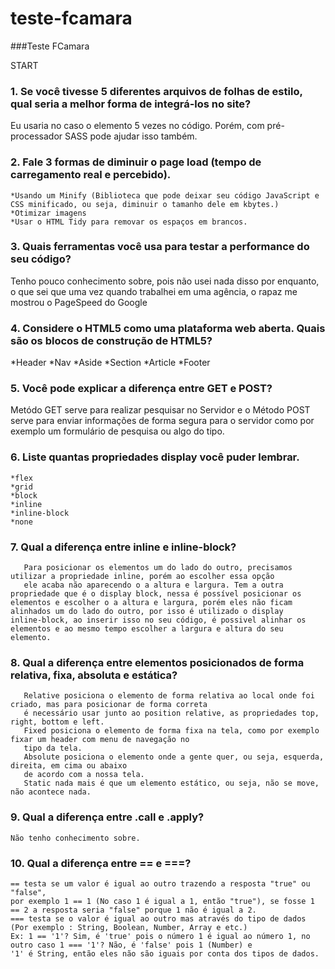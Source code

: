 # teste-fcamara
###Teste FCamara

START
### 1. Se você tivesse 5 diferentes arquivos de folhas de estilo, qual seria a melhor forma de integrá-los no site?
   Eu usaria no caso o elemento <link rel="stylesheet" href="nome_do_arquivo.css"> 5 vezes no código.
   Porém, com pré-processador SASS pode ajudar isso também.
   
### 2. Fale 3 formas de diminuir o page load (tempo de carregamento real e percebido).
    *Usando um Minify (Biblioteca que pode deixar seu código JavaScript e CSS minificado, ou seja, diminuir o tamanho dele em kbytes.)
    *Otimizar imagens
    *Usar o HTML Tidy para removar os espaços em brancos.
    
### 3. Quais ferramentas você usa para testar a performance do seu código?
   Tenho pouco conhecimento sobre, pois não usei nada disso por enquanto, o que sei que uma vez quando trabalhei em uma agência,
   o rapaz me mostrou o PageSpeed do Google
  
### 4. Considere o HTML5 como uma plataforma web aberta. Quais são os blocos de construção de HTML5?
   *Header
   *Nav
   *Aside
   *Section
   *Article
   *Footer
   
### 5. Você pode explicar a diferença entre GET e POST?
   Metódo GET serve para realizar pesquisar no Servidor e o Método POST serve para enviar informações de forma segura para
   o servidor como por exemplo um formulário de pesquisa ou algo do tipo.
   
### 6. Liste quantas propriedades display você puder lembrar.
    *flex
    *grid
    *block
    *inline
    *inline-block
    *none
    
### 7. Qual a diferença entre inline e inline-block?
       Para posicionar os elementos um do lado do outro, precisamos utilizar a propriedade inline, porém ao escolher essa opção
       ele acaba não aparecendo o a altura e largura. Tem a outra propriedade que é o display block, nessa é possível posicionar os            elementos e escolher o a altura e largura, porém eles não ficam alinhados um do lado do outro, por isso é utilizado o display            inline-block, ao inserir isso no seu código, é possivel alinhar os elementos e ao mesmo tempo escolher a largura e altura do seu        elemento.
       
### 8. Qual a diferença entre elementos posicionados de forma relativa, fixa, absoluta e estática?
       Relative posiciona o elemento de forma relativa ao local onde foi criado, mas para posicionar de forma correta
       é necessário usar junto ao position relative, as propriedades top, right, bottom e left.
       Fixed posiciona o elemento de forma fixa na tela, como por exemplo fixar um header com menu de navegação no
       tipo da tela.
       Absolute posiciona o elemento onde a gente quer, ou seja, esquerda, direita, em cima ou abaixo
       de acordo com a nossa tela.
       Static nada mais é que um elemento estático, ou seja, não se move, não acontece nada.
       
### 9. Qual a diferença entre .call e .apply?
    Não tenho conhecimento sobre.
    
### 10. Qual a diferença entre == e ===?
    == testa se um valor é igual ao outro trazendo a resposta "true" ou "false", 
    por exemplo 1 == 1 (No caso 1 é igual a 1, então "true"), se fosse 1 == 2 a resposta seria "false" porque 1 não é igual a 2.
    === testa se o valor é igual ao outro mas através do tipo de dados (Por exemplo : String, Boolean, Number, Array e etc.)
    Ex: 1 == '1'? Sim, é 'true' pois o número 1 é igual ao número 1, no outro caso 1 === '1'? Não, é 'false' pois 1 (Number) e 
    '1' é String, então eles não são iguais por conta dos tipos de dados.


